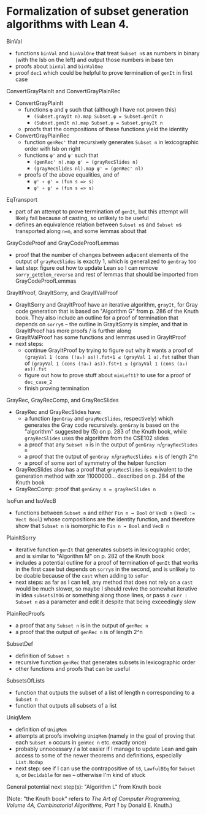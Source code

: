 # Formalization of subset generation algorithms with Lean 4.

BinVal
- functions `binVal` and `binValOne` that treat `Subset n`s as numbers in binary (with the lsb on the left) and output those numbers in base ten
- proofs about `binVal` and `binValOne`
- proof `dec1` which could be helpful to prove termination of `genIt` in first case

ConvertGrayPlainIt and ConvertGrayPlainRec
- ConvertGrayPlainIt
  - functions `φ` and `ψ` such that (although I have not proven this)
    - `(Subset.grayIt n).map Subset.φ = Subset.genIt n`
    - `(Subset.genIt n).map Subset.ψ = Subset.grayIt n`
  - proofs that the compositions of these functions yield the identity
- ConvertGrayPlainRec
  - function `genRec'` that recursively generates `Subset n` in lexicographic order with lsb on right
  - functions `φ'` and `ψ'` such that
    - `(genRec' n).map φ' = (grayRecSlides n)`
    - `(grayRecSlides nl).map ψ' = (genRec' nl)`
  - proofs of the above equalities, and of
    - `ψ' ∘ φ' = (fun s => s)`
    - `φ' ∘ ψ' = (fun s => s)`

EqTransport
- part of an attempt to prove termination of `genIt`, but this attempt will likely fail because of casting, so unlikely to be useful
- defines an equivalence relation between `Subset n`s and `Subset m`s transported along `n=m`, and some lemmas about that

GrayCodeProof and GrayCodeProofLemmas
- proof that the number of changes between adjacent elements of the output of `grayRecSlides` is exactly 1, which is generalized to `genGray` too
- last step: figure out how to update Lean so I can remove `sorry_getElem_reverse` and rest of lemmas that should be imported from GrayCodeProofLemmas

GrayItProof, GrayItSorry, and GrayItValProof
- GrayItSorry and GrayItProof have an iterative algorithm, `grayIt`, for Gray code generation that is based on "Algorithm G" from p. 286 of the Knuth book. They also include an outline for a proof of termination that depends on `sorry`s – the outline in GrayItSorry is simpler, and that in GrayItProof has more proofs / is further along
- GrayItValProof has some functions and lemmas used in GrayItProof
- next steps:
  - continue GrayItProof by trying to figure out why it wants a proof of `(grayVal 1 (cons (!a₀) as)).fst+1 ≤ (grayVal 1 a).fst` rather than of `(grayVal 1 (cons (!a₀) as)).fst+1 ≤ (grayVal 1 (cons (a₀) as)).fst`
  - figure out how to prove stuff about `minLeft1?` to use for a proof of `dec_case_2`
  - finish proving termination

GrayRec, GrayRecComp, and GrayRecSlides
- GrayRec and GrayRecSlides have:
  - a function (`genGray` and `grayRecSlides`, respectively) which generates the Gray code recursively. `genGray` is based on the "algorithm" suggested by (5) on p. 283 of the Knuth book, while `grayRecSlides` uses the algorithm from the CSE102 slides
  - a proof that any `Subset n` is in the output of `genGray n`/`grayRecSlides n`
  - a proof that the output of `genGray n`/`grayRecSlides n` is of length 2^n
  - a proof of some sort of symmetry of the helper function
- GrayRecSlides also has a proof that `grayRecSlides` is equivalent to the generation method with xor 11000000... described on p. 284 of the Knuth book
- GrayRecComp: proof that `genGray n = grayRecSlides n`

IsoFun and IsoVecB
- functions between `Subset n` and either `Fin n → Bool` or `VecB n` (`VecB := Vect Bool`) whose compositions are the identity function, and therefore show that `Subset n` is isomorphic to `Fin n → Bool` and `VecB n`

PlainItSorry
- iterative function `genIt` that generates subsets in lexicographic order, and is similar to "Algorithm M" on p. 282 of the Knuth book
- includes a potential outline for a proof of termination of `genIt` that works in the first case but depends on `sorry`s in the second, and is unlikely to be doable because of the `cast` when adding to `soFar`
- next steps: as far as I can tell, any method that does not rely on a `cast` would be much slower, so maybe I should revive the somewhat iterative in idea `subsetsItOG` or something along those lines, or pass a `curr : Subset n` as a parameter and edit it despite that being exceedingly slow

PlainRecProofs
- a proof that any `Subset n` is in the output of `genRec n`
- a proof that the output of `genRec n` is of length 2^n

SubsetDef
- definition of `Subset n`
- recursive function `genRec` that generates subsets in lexicographic order
- other functions and proofs that can be useful

SubsetsOfLists
- function that outputs the subset of a list of length n corresponding to a `Subset n`
- function that outputs all subsets of a list

UniqMem
- definition of `UniqMem`
- attempts at proofs involving `UniqMem` (namely in the goal of proving that each `Subset n` occurs in `genRec n` etc. exactly once)
- probably unnecessary / a lot easier if I manage to update Lean and gain access to some of the newer theorems and definitions, especially `List.Nodup`
- next step: see if I can use the contrapositive of `t6`, `LawfulBEq` for `Subset n`, or `Decidable` for `mem` – otherwise I'm kind of stuck

General potential next step(s): "Algorithm L" from Knuth book

(Note: "the Knuth book" refers to _The Art of Computer Programming, Volume 4A, Combinatorial Algorithms, Part 1_ by Donald E. Knuth.)
